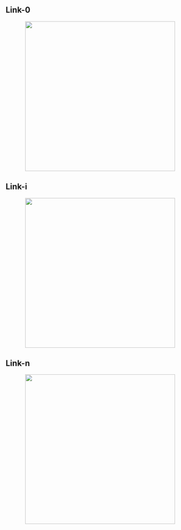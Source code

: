 &emsp;

## Link-0

<div align=center>
    <image src="imgs/3.3.link-0.png" width=400>
</div>


## Link-i
<div align=center>
    <image src="imgs/3.3.link-i.png" width=400>
</div>



## Link-n

<div align=center>
    <image src="imgs/3.3.link-n.png" width=400>
</div>